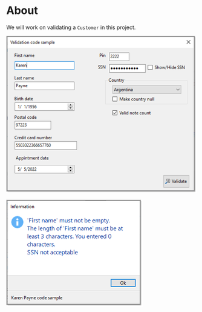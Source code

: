 ﻿# About

We will work on validating a `Customer` in this project.

![image](../assets/figure3.png)

![image](../assets/figure4.png)